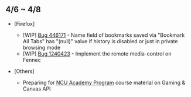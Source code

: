 ## 4/6 ~ 4/8

- [Firefox]
	- [WIP] [Bug 446171](https://bugzilla.mozilla.org/show_bug.cgi?id=446171) - Name field of bookmarks saved via "Bookmark All Tabs" has "(null)" value if history is disabled or just in private browsing mode
	- [WIP] [Bug 1240423](https://bugzilla.mozilla.org/show_bug.cgi?id=1240423) - Implement the remote media-control on Fennec

- [Others]
	- Preparing for [NCU Academy Program](https://wiki.mozilla.org/Firefox_OS/AcademyNCU2016) course material on Gaming & Canvas API
